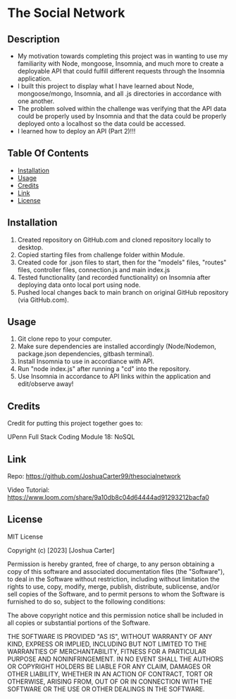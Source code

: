 # The Social Network


## Description

- My motivation towards completing this project was in wanting to use my familiarity with Node, mongoose, Insomnia, and much more to create a deployable API that could fulfill different requests through the Insomnia application.
- I built this project to display what I have learned about Node, mongoose/mongo, Insomnia, and all .js directories in accordance with one another.
- The problem solved within the challenge was verifying that the API data could be properly used by Insomnia and that the data could be properly deployed onto a localhost so the data could be accessed.
- I learned how to deploy an API (Part 2)!!!

## Table Of Contents
- [Installation](#installation)
- [Usage](#usage)
- [Credits](#credits)
- [Link](#link)
- [License](#license)

## Installation

1. Created repository on GitHub.com and cloned repository locally to desktop.
2. Copied starting files from challenge folder within Module.
3. Created code for .json files to start, then for the "models" files, "routes" files, controller files, connection.js and main index.js
5. Tested functionality (and recorded functionality) on Insomnia after deploying data onto local port using node.
6. Pushed local changes back to main branch on original GitHub repository (via GitHub.com).


## Usage

1. Git clone repo to your computer.
2. Make sure dependencies are installed accordingly (Node/Nodemon, package.json dependencies, gitbash terminal).
3. Install Insomnia to use in accordiance with API.
4. Run "node index.js" after running a "cd" into the repository.
5. Use Insomnia in accordance to API links within the application and edit/observe away!


## Credits

Credit for putting this project together goes to:

UPenn Full Stack Coding Module 18: NoSQL

## Link

Repo: 
https://github.com/JoshuaCarter99/thesocialnetwork

Video Tutorial:
https://www.loom.com/share/9a10db8c04d64444ad91293212bacfa0

## License

MIT License

Copyright (c) [2023] [Joshua Carter]

Permission is hereby granted, free of charge, to any person obtaining a copy
of this software and associated documentation files (the "Software"), to deal
in the Software without restriction, including without limitation the rights
to use, copy, modify, merge, publish, distribute, sublicense, and/or sell
copies of the Software, and to permit persons to whom the Software is
furnished to do so, subject to the following conditions:

The above copyright notice and this permission notice shall be included in all
copies or substantial portions of the Software.

THE SOFTWARE IS PROVIDED "AS IS", WITHOUT WARRANTY OF ANY KIND, EXPRESS OR
IMPLIED, INCLUDING BUT NOT LIMITED TO THE WARRANTIES OF MERCHANTABILITY,
FITNESS FOR A PARTICULAR PURPOSE AND NONINFRINGEMENT. IN NO EVENT SHALL THE
AUTHORS OR COPYRIGHT HOLDERS BE LIABLE FOR ANY CLAIM, DAMAGES OR OTHER
LIABILITY, WHETHER IN AN ACTION OF CONTRACT, TORT OR OTHERWISE, ARISING FROM,
OUT OF OR IN CONNECTION WITH THE SOFTWARE OR THE USE OR OTHER DEALINGS IN THE
SOFTWARE.
